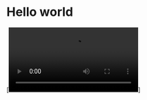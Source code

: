 # Hello world

[![Watch the video](https://github.com/candrews6/candrews6.github.io/raw/refs/heads/master/12392244_1080_1920_25fps.mp4)]

